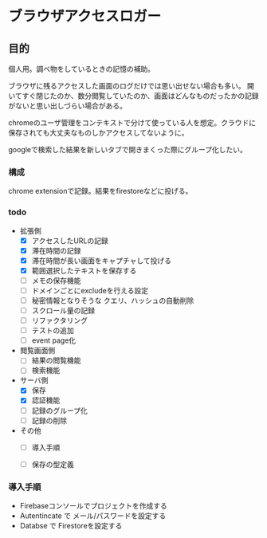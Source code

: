 ブラウザアクセスロガー
=============


## 目的

個人用。調べ物をしているときの記憶の補助。

ブラウザに残るアクセスした画面のログだけでは思い出せない場合も多い。
開いてすぐ閉じたのか、数分閲覧していたのか、画面はどんなものだったかの記録がないと思い出しづらい場合がある。

chromeのユーザ管理をコンテキストで分けて使っている人を想定。クラウドに保存されても大丈夫なものしかアクセスしてないように。

googleで検索した結果を新しいタブで開きまくった際にグループ化したい。


### 構成

chrome extensionで記録。結果をfirestoreなどに投げる。


### todo

- 拡張側
  - [x] アクセスしたURLの記録
  - [x] 滞在時間の記録
  - [x] 滞在時間が長い画面をキャプチャして投げる
  - [x] 範囲選択したテキストを保存する
  - [ ] メモの保存機能
  - [ ] ドメインごとにexcludeを行える設定
  - [ ] 秘密情報となりそうな クエリ、ハッシュの自動削除
  - [ ] スクロール量の記録
  - [ ] リファクタリング
  - [ ] テストの追加
  - [ ] event page化
- 閲覧画面側
  - [ ] 結果の閲覧機能
  - [ ] 検索機能
- サーバ側
  - [x] 保存
  - [x] 認証機能
  - [ ] 記録のグループ化
  - [ ] 記録の削除
- その他
  - [ ] 導入手順
  - [ ] 保存の型定義


### 導入手順


- Firebaseコンソールでプロジェクトを作成する
- Autentincate で メール/パスワードを設定する
- Databse で Firestoreを設定する
